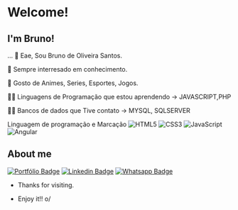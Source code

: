 
# Welcome!
 
## I'm Bruno!
 
… 👋 Eae, Sou Bruno de Oliveira Santos.

👀 Sempre interresado em conhecimento.

💞️ Gosto de Animes, Series, Esportes, Jogos.

👨‍💻 Linguagens de Programação que estou aprendendo -> JAVASCRIPT,PHP

👨‍💻 Bancos de dados que Tive contato -> MYSQL, SQLSERVER         

   Linguagem de programação e Marcação 
   ![HTML5](https://img.shields.io/badge/HTML5-00f?style=for-the-badge&logo=html5)
   ![CSS3](https://img.shields.io/badge/CSS3-00f?style=for-the-badge&logo=css3&logoColor=264CE4)
   ![JavaScript](https://img.shields.io/badge/JavaScript-00f?style=for-the-badge&logo=javascript)
   ![Angular](https://img.shields.io/badge/Angular-00f?style=for-the-badge&logo=angular&logoColor=C3002F)
 
 
## About me 
[![Portfólio Badge](https://img.shields.io/badge/-Portf%C3%B3lio-blue?style=flat-square&logo=Portf%C3%B3lio&logoColor=black&link=link_do_seu_perfil_no_linkedin)](https://brunooliveira2014.github.io/Portf-lio/)
[![Linkedin Badge](https://img.shields.io/badge/-LinkedIn-blue?style=flat-square&logo=Linkedin&logoColor=white&link=link_do_seu_perfil_no_linkedin)](https://www.linkedin.com/in/bruno-oliveira-9baa4023a/)
[![Whatsapp Badge](https://img.shields.io/badge/WhatsApp-25D366?style=for-the-badge&logo=whatsapp&logoColor=white)]( https://wa.me/44984520061)
 
- Thanks for visiting. 
 
- Enjoy it!! o/
